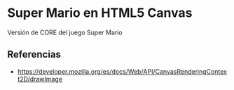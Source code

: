 # Super Mario en HTML5 Canvas

Versión de CORE del juego Super Mario

## Referencias

- https://developer.mozilla.org/es/docs/Web/API/CanvasRenderingContext2D/drawImage
